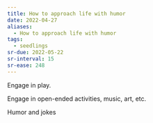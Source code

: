 ```yaml
---
title: How to approach life with humor
date: 2022-04-27
aliases:
  - How to approach life with humor
tags:
  - seedlings
sr-due: 2022-05-22
sr-interval: 15
sr-ease: 248
---
```

Engage in play.

Engage in open-ended activities, music, art, etc.

Humor and jokes
